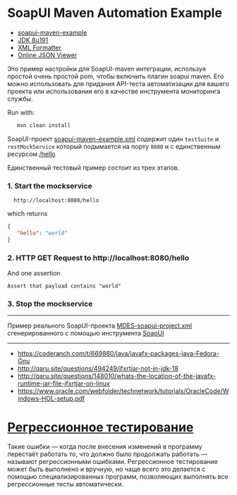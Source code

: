 # SoapUI Maven Automation Example

* [soapui-maven-example](https://github.com/O5ten/soapui-maven-example)
* [JDK 8u191](https://www.oracle.com/technetwork/java/javase/downloads/jdk8-downloads-2133151.html)
* [XML Formatter](https://www.freeformatter.com/xml-formatter.html)
* [Online JSON Viewer](http://jsonviewer.stack.hu)


Это пример настройки для SoapUI-maven интеграции, используя простой очень простой pom, чтобы включить плагин soapui maven.
Его можно использовать для придания API-теста автоматизации для вашего проекта или использования его в качестве инструмента мониторинга службы.

Run with:
```bash
   mvn clean install
```

SoapUI-проект [soapui-maven-example.xml](example-hello/soapui-maven-example.xml) содержит один `testSuite` и `restMockService` который подымается на порту `8080` и с единственным ресурсом [/hello](http://localhost:8080/hello)

Единственный тестовый пример состоит из трех этапов.
### 1. Start the mockservice
```
  http://localhost:8080/hello
```
which returns 
```json
{
   "hello": "world"
}
```

### 2. HTTP GET Request to http://localhost:8080/hello
And one assertion
```
Assert that payload contains "world"
```

### 3. Stop the mockservice


---

Пример реального SoapUI-проекта [MDES-soapui-project.xml](MDES/MDES-soapui-project.xml) сгенерированного с помощью инструмента [SoapUI](https://www.soapui.org)  

---


* https://coderanch.com/t/669860/java/javafx-packages-java-Fedora-Gnu
* http://qaru.site/questions/494249/jfxrtjar-not-in-jdk-18
* http://qaru.site/questions/148010/whats-the-location-of-the-javafx-runtime-jar-file-jfxrtjar-on-linux
* https://www.oracle.com/webfolder/technetwork/tutorials/OracleCode/Windows-HOL-setup.pdf


# [Регрессионное тестирование](https://ru.wikipedia.org/wiki/Регрессионное_тестирование)

Такие ошибки — когда после внесения изменений в программу перестаёт работать то, что должно было продолжать работать — называют регрессионными ошибками.
Регрессионное тестирование может быть выполнено и вручную, но чаще всего это делается с помощью специализированных программ, позволяющих выполнять все регрессионные тесты автоматически.
